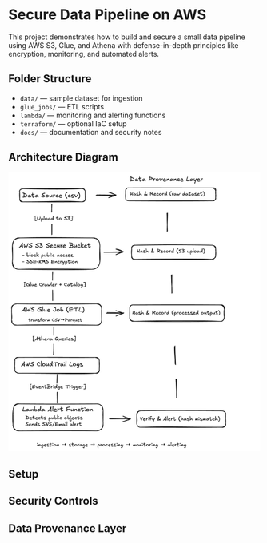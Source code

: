 # Secure Data Pipeline on AWS
This project demonstrates how to build and secure a small data pipeline using AWS S3, Glue, and Athena with defense-in-depth principles like encryption, monitoring, and automated alerts.

## Folder Structure
- `data/` — sample dataset for ingestion
- `glue_jobs/` — ETL scripts
- `lambda/` — monitoring and alerting functions
- `terraform/` — optional IaC setup
- `docs/` — documentation and security notes

## Architecture Diagram
![Architecture Diagram](diagrams/architecture.png)

## Setup


## Security Controls


## Data Provenance Layer
